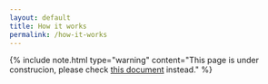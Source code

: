 ```yaml
---
layout: default
title: How it works
permalink: /how-it-works
---
```


{% include note.html type="warning" content="This page is under construcion, please check [this document](https://github.com/awsub/lab/blob/master/publications/2018-06-28_GCCBOSC/LT-bosc2018.pdf) instead." %}